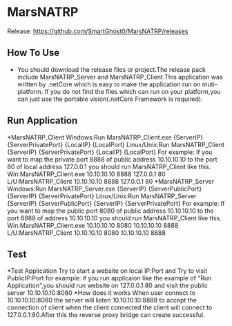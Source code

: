 # MarsNATRP
Release: https://github.com/SmartGhost0/MarsNATRP/releases

How To Use
-----

* You should download the release files or project.The release pack include MarsNATRP_Server and MarsNATRP_Client.This application was written by .netCore which is easy to make the application run on muti-platform. If you do not find the files which can run on your platform,you can just use the portable vision(.netCore Framework is required).

Run Application
-----
   *MarsNATRP_Client
         Windows:Run MarsNATRP_Client.exe {ServerIP} {ServerPrivatePort} {LocalIP} {LocalPort}
         Linux/Unix:Run MarsNATRP_Client {ServerIP} {ServerPrivatePort} {LocalIP} {LocalPort}
         For example: If you want to map the private port 8888 of public address 10.10.10.10 to the port 80 of local address 127.0.0.1 you should run MarsNATRP_Client like this.
         Win:MarsNATRP_Client.exe 10.10.10.10 8888 127.0.0.1 80
         L/U:MarsNATRP_Client 10.10.10.10 8888 127.0.0.1 80
   *MarsNATRP_Server
         Windows:Run MarsNATRP_Server.exe {ServerIP} {ServerPublicPort} {ServerIP} {ServerPrivatePort}
         Linux/Unix:Run MarsNATRP_Server {ServerIP} {ServerPublicPort} {ServerIP} {ServerPrivatePort}
         For example: If you want to map the public port 8080 of public address 10.10.10.10 to the port 8888 of address 10.10.10.10 you should run MarsNATRP_Client like this.
         Win:MarsNATRP_Client.exe 10.10.10.10 8080 10.10.10.10 8888
         L/U:MarsNATRP_Client 10.10.10.10 8080 10.10.10.10 8888
         
Test
-----
   *Test Application
      Try to start a website on local IP:Port and Try to visit PublicIP:Port
         for example: if you run applicaion like the example of "Run Application",you should run website on 127.0.0.1:80 and visit the public server 10.10.10.10:8080
            *How does it works 
               When user connect to 10.10.10.10:8080 the server will listen 10.10.10.10:8888 to accept the connection of client when the client connected the client will connect to 127.0.0.1:80.After this the reverse proxy bridge can create successful.
